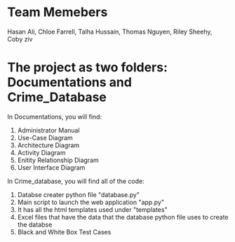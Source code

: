 # Team Memebers
Hasan Ali, 
Chloe Farrell, 
Talha Hussain, 
Thomas Nguyen, 
Riley Sheehy, 
Coby ziv

# The project as two folders: Documentations and Crime_Database
In Documentations, you will find:
  1. Administrator Manual
  3. Use-Case Diagram
  4. Architecture Diagram
  5. Activity Diagram
  6. Enitity Relationship Diagram
  7. User Interface Diagram

In Crime_database, you will find all of the code:
  1. Databse creater python file "database.py"
  2. Main script to launch the web application "app.py"
  3. It has all the html templates used under "templates"
  4. Excel files that have the data that the database python file uses to create the databse
  5. Black and White Box Test Cases
